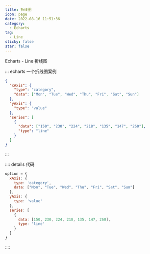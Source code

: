 ```yaml
---
title: 折线图
icon: page
date: 2022-08-16 11:51:36
category:
  - Echarts
tag:
  - Line
sticky: false
star: false
---
```


Echarts - Line 折线图

<!-- more -->

::: echarts 一个折线图案例

```json
{
  "xAxis": {
    "type": "category",
    "data": ["Mon", "Tue", "Wed", "Thu", "Fri", "Sat", "Sun"]
  },
  "yAxis": {
    "type": "value"
  },
  "series": [
    {
      "data": ["150", "230", "224", "218", "135", "147", "260"],
      "type": "line"
    }
  ]
}
```

:::


:::: details 代码

```js
option = {
  xAxis: {
    type: 'category',
    data: ["Mon", "Tue", "Wed", "Thu", "Fri", "Sat", "Sun"]
  },
  yAxis: {
    type: 'value'
  },
  series: [
    {
      data: [150, 230, 224, 218, 135, 147, 260],
      type: 'line'
    }
  ]
}
```

::::